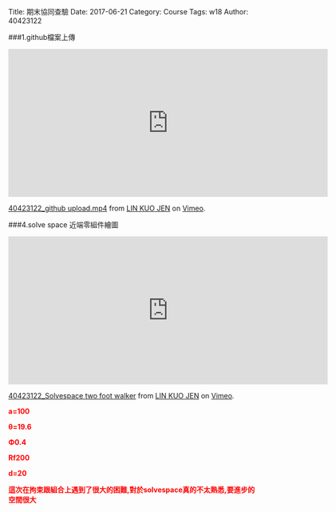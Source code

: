 Title: 期末協同查驗
Date: 2017-06-21
Category: Course
Tags: w18
Author: 40423122

<!-- PELICAN_END_SUMMARY -->

###1.github檔案上傳

<iframe src="https://player.vimeo.com/video/222556365" width="640" height="296" frameborder="0" webkitallowfullscreen mozallowfullscreen allowfullscreen></iframe>
<p><a href="https://vimeo.com/222556365">40423122_github upload.mp4</a> from <a href="https://vimeo.com/user61599842">LIN KUO JEN</a> on <a href="https://vimeo.com">Vimeo</a>.</p>

###4.solve space 近端零組件繪圖

<iframe src="https://player.vimeo.com/video/222553541" width="640" height="296" frameborder="0" webkitallowfullscreen mozallowfullscreen allowfullscreen></iframe>
<p><a href="https://vimeo.com/222553541">40423122_Solvespace two foot walker</a> from <a href="https://vimeo.com/user61599842">LIN KUO JEN</a> on <a href="https://vimeo.com">Vimeo</a>.</p>

<b><font color="red">a=100

θ=19.6

Φ0.4

Rf200

d=20

這次在拘束跟組合上遇到了很大的困難,對於solvespace真的不太熟悉,要進步的空間很大
</font></b>